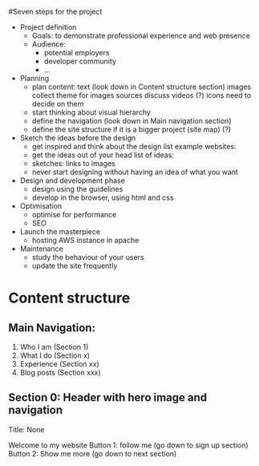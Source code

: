 
#Seven steps for the project

- Project definition
    - Goals:
        to demonstrate professional experience and web presence
    - Audience:
        - potential employers
        - developer community
        - ...
- Planning
    - plan content: 
        text (look down in Content structure section) 
        images
            collect theme for images
            sources
            discuss
        videos (?)
        icons
            need to decide on them
    - start thinking about visual hierarchy
    - define the navigation (look down in Main navigation section)
    - define the site structure if it is a bigger project (site map) (?)
- Sketch the ideas before the design
    - get inspired and think about the design
        list example websites:
    - get the ideas out of your head
        list of ideas:
    - sketches:
        links to images
    - never start designing without having an idea of what you want
- Design and development phase
    - design using the guidelines
    - develop in the browser, using html and css
- Optimisation
    - optimise for performance
    - SEO
- Launch the masterpiece
    - hosting
        AWS instance in apache
- Maintenance
    - study the behaviour of your users
    - update the site frequently


# Content structure

## Main Navigation:
1. Who I am (Section 1)
2. What I do (Section x)
3. Experience (Section xx)
4. Blog posts (Section xxx)


## Section 0: Header with hero image and navigation
Title: None

Welcome to my website
Button 1: follow me (go down to sign up section)
Button 2: Show me more (go down to next section)
